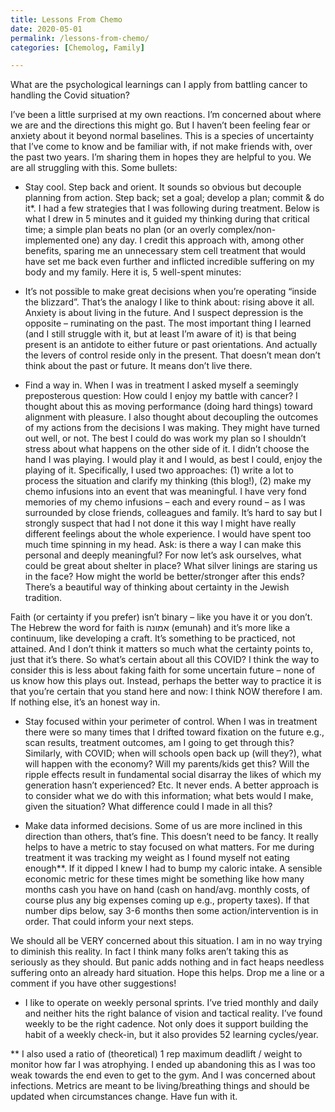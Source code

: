 ```yaml
---
title: Lessons From Chemo
date: 2020-05-01
permalink: /lessons-from-chemo/
categories: [Chemolog, Family]

---
```

What are the psychological learnings can I apply from battling cancer to handling the Covid situation?

I’ve been a little surprised at my own reactions. I’m concerned about where we are and the directions this might go. But I haven’t been feeling fear or anxiety about it beyond normal baselines. This is a species of uncertainty that I’ve come to know and be familiar with, if not make friends with, over the past two years. I’m sharing them in hopes they are helpful to you. We are all struggling with this. 
Some bullets:

  - Stay cool. Step back and orient. It sounds so obvious but decouple planning from action. Step back; set a goal; develop a plan; commit & do it*. I had a few strategies that I was following during treatment. Below is what I drew in 5 minutes and it guided my thinking during that critical time; a simple plan beats no plan (or an overly complex/non-implemented one) any day. I credit this approach with, among other benefits, sparing me an unnecessary stem cell treatment that would have set me back even further and inflicted incredible suffering on my body and my family. Here it is, 5 well-spent minutes:

  - It’s not possible to make great decisions when you’re operating “inside the blizzard”. That’s the analogy I like to think about: rising above it all. Anxiety is about living in the future. And I suspect depression is the opposite – ruminating on the past. The most important thing I learned (and I still struggle with it, but at least I’m aware of it) is that being present is an antidote to either future or past orientations. And actually the levers of control reside only in the present. That doesn’t mean don’t think about the past or future. It means don’t live there.

  - Find a way in. When I was in treatment I asked myself a seemingly preposterous question: How could I enjoy my battle with cancer? I thought about this as moving performance (doing hard things) toward alignment with pleasure. I also thought about decoupling the outcomes of my actions from the decisions I was making. They might have turned out well, or not. The best I could do was work my plan so I shouldn’t stress about what happens on the other side of it. I didn’t choose the hand I was playing. I would play it and I would, as best I could, enjoy the playing of it. Specifically, I used two approaches: (1) write a lot to process the situation and clarify my thinking (this blog!), (2) make my chemo infusions into an event that was meaningful. I have very fond memories of my chemo infusions – each and every round – as I was surrounded by close friends, colleagues and family. It’s hard to say but I strongly suspect that had I not done it this way I might have really different feelings about the whole experience. I would have spent too much time spinning in my head. Ask: is there a way I can make this personal and deeply meaningful? For now let’s ask ourselves, what could be great about shelter in place? What silver linings are staring us in the face? How might the world be better/stronger after this ends?There’s a beautiful way of thinking about certainty in the Jewish tradition. 
  
Faith (or certainty if you prefer) isn’t binary – like you have it or you don’t. The Hebrew the word for faith is אמונה (emunah) and it’s more like a continuum, like developing a craft. It’s something to be practiced, not attained. And I don’t think it matters so much what the certainty points to, just that it’s there. So what’s certain about all this COVID? I think the way to consider this is less about faking faith for some uncertain future – none of us know how this plays out. Instead, perhaps the better way to practice it is that you’re certain that you stand here and now: I think NOW therefore I am. If nothing else, it’s an honest way in.

  - Stay focused within your perimeter of control. When I was in treatment there were so many times that I drifted toward fixation on the future e.g., scan results, treatment outcomes, am I going to get through this? Similarly, with COVID; when will schools open back up (will they?), what will happen with the economy? Will my parents/kids get this? Will the ripple effects result in fundamental social disarray the likes of which my generation hasn’t experienced? Etc. It never ends. A better approach is to consider what we do with this information; what bets would I make, given the situation? What difference could I made in all this?

  - Make data informed decisions. Some of us are more inclined in this direction than others, that’s fine. This doesn’t need to be fancy. It really helps to have a metric to stay focused on what matters. For me during treatment it was tracking my weight as I found myself not eating enough**. If it dipped I knew I had to bump my caloric intake. A sensible economic metric for these times might be something like how many months cash you have on hand (cash on hand/avg. monthly costs, of course plus any big expenses coming up e.g., property taxes). If that number dips below, say 3-6 months then some action/intervention is in order. That could inform your next steps.

We should all be VERY concerned about this situation. I am in no way trying to diminish this reality. In fact I think many folks aren’t taking this as seriously as they should. But panic adds nothing and in fact heaps needless suffering onto an already hard situation. Hope this helps. Drop me a line or a comment if you have other suggestions!

* I like to operate on weekly personal sprints. I’ve tried monthly and daily and neither hits the right balance of vision and tactical reality. I’ve found weekly to be the right cadence. Not only does it support building the habit of a weekly check-in, but it also provides 52 learning cycles/year.

** I also used a ratio of (theoretical) 1 rep maximum deadlift / weight to monitor how far I was atrophying. I ended up abandoning this as I was too weak towards the end even to get to the gym. And I was concerned about infections. Metrics are meant to be living/breathing things and should be updated when circumstances change. Have fun with it.